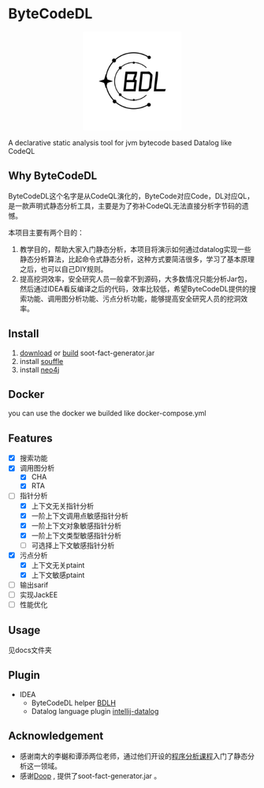 # ByteCodeDL

<div align="center">
	<img src="./bdl-logo.png" alt="ByteCodeDL" width="200">
</div>

A declarative static analysis tool for jvm bytecode based Datalog like CodeQL

## Why ByteCodeDL

ByteCodeDL这个名字是从CodeQL演化的，ByteCode对应Code，DL对应QL，是一款声明式静态分析工具，主要是为了弥补CodeQL无法直接分析字节码的遗憾。

本项目主要有两个目的：

1. 教学目的，帮助大家入门静态分析，本项目将演示如何通过datalog实现一些静态分析算法，比起命令式静态分析，这种方式要简洁很多，学习了基本原理之后，也可以自己DIY规则。
2. 提高挖洞效率，安全研究人员一般拿不到源码，大多数情况只能分析Jar包，然后通过IDEA看反编译之后的代码，效率比较低，希望ByteCodeDL提供的搜索功能、调用图分析功能、污点分析功能，能够提高安全研究人员的挖洞效率。

## Install

1. [download](https://github.com/BytecodeDL/soot-fact-generator/releases/download/v1.0/soot-fact-generator.jar) or [build](https://github.com/BytecodeDL/soot-fact-generator) soot-fact-generator.jar
2. install [souffle](https://souffle-lang.github.io/install) 
3. install [neo4j](https://neo4j.com/download-center/)

## Docker

you can use the docker we builded like docker-compose.yml

## Features

- [x] 搜索功能
- [x] 调用图分析
  - [x] CHA
  - [x] RTA
- [ ] 指针分析
  - [x] 上下文无关指针分析
  - [x] 一阶上下文调用点敏感指针分析
  - [x] 一阶上下文对象敏感指针分析
  - [x] 一阶上下文类型敏感指针分析
  - [ ] 可选择上下文敏感指针分析
- [x] 污点分析
  - [x] 上下文无关ptaint
  - [x] 上下文敏感ptaint
- [ ] 输出sarif
- [ ] 实现JackEE
- [ ] 性能优化

## Usage

见docs文件夹

## Plugin

- IDEA
  - ByteCodeDL helper [BDLH](https://github.com/BytecodeDL/BDLH)
  - Datalog language plugin [intellij-datalog](https://github.com/BytecodeDL/intellij-datalog)

## Acknowledgement

- 感谢南大的李樾和谭添两位老师，通过他们开设的[程序分析课程](https://pascal-group.bitbucket.io/teaching.html)入门了静态分析这一领域。
- 感谢[Doop](https://bitbucket.org/yanniss/doop) , 提供了soot-fact-generator.jar 。
